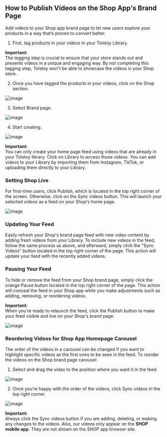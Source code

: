 ## How to Publish Videos on the Shop App's Brand Page

Add videos to your Shop app brand page to let new users explore your products in a way that’s proven to convert better.

1. First, tag products in your videos in your Tolstoy Library.

**Important:**  
The tagging step is crucial to ensure that your store stands out and presents videos in a unique and engaging way. By not completing this tagging step, Tolstoy won't be able to showcase the videos in your Shop store.

2. Once you have tagged the products in your videos, click on the Shop section.

![image](https://github.com/user-attachments/assets/ef247e63-66cd-4572-b791-43293af84bab)

3. Select Brand page.

![image](https://github.com/user-attachments/assets/4bb006aa-633e-4757-9bd4-780d8c9c6a81)

4. Start creating.

![image](https://github.com/user-attachments/assets/ae59182e-8ee5-41ed-90ef-2272449bdccb)

**Important:**  
You can only create your home page feed using videos that are already in your Tolstoy library. Click on Library to access those videos. You can add videos to your Library by importing them from Instagram, TikTok, or uploading them directly to your Library.

### Setting Shop Live

For first-time users, click Publish, which is located in the top right corner of the screen. Otherwise, click on the Sync videos button. This will launch your selected videos as a feed on your Shop's home page.

![image](https://github.com/user-attachments/assets/885114d5-8a92-4ec7-8df0-34563937ca47)

### Updating Your Feed

Easily refresh your Shop's brand page feed with new video content by adding fresh videos from your Library. To include new videos in the feed, follow the same process as above, and afterward, simply click the "Sync Videos" button located in the top right corner of the page. This action will update your feed with the recently added videos.

### Pausing Your Feed

To hide or remove the feed from your Shop brand page, simply click the orange Pause button located in the top right corner of the page. This action will conceal the feed in your Shop app while you make adjustments such as adding, removing, or reordering videos.

**Important:**  
When you're ready to relaunch the feed, click the Publish button to make your feed visible and live on your Shop's brand page.

![image](https://github.com/user-attachments/assets/5af2d426-096c-4c88-9970-6a7356fa46c1)

### Reordering Videos for Shop App Homepage Carousel

The order of the videos in a carousel can be changed if you want to highlight specific videos as the first ones to be seen in the feed. To reorder the videos on the Shop brand page carousel:

1. Select and drag the video to the position where you want it in the feed.

![image](https://github.com/user-attachments/assets/1f7d4f5d-680e-497e-9fa8-3af5739ce913)

2. Once you’re happy with the order of the videos, click Sync videos in the top right corner.

![image](https://github.com/user-attachments/assets/7c208fdf-e71d-40fa-b579-c3008b17ba64)

**Important:**  
Always click the Sync videos button if you are adding, deleting, or making any changes to the videos. Also, our videos only appear on the **SHOP mobile app**. They are not shown on the SHOP app browser site.

